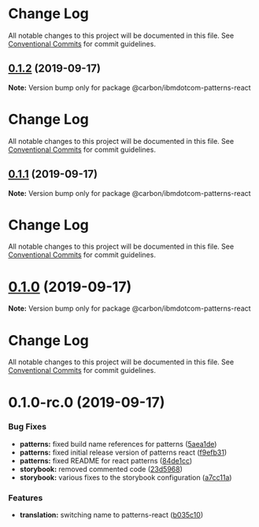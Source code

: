 # Change Log

All notable changes to this project will be documented in this file. See
[Conventional Commits](https://conventionalcommits.org) for commit guidelines.

## [0.1.2](https://github.com/carbon-design-system/ibm-dotcom-library/tree/master/packages/patterns-react/compare/@carbon/ibmdotcom-patterns-react@0.1.1...@carbon/ibmdotcom-patterns-react@0.1.2) (2019-09-17)

**Note:** Version bump only for package @carbon/ibmdotcom-patterns-react

# Change Log

All notable changes to this project will be documented in this file. See
[Conventional Commits](https://conventionalcommits.org) for commit guidelines.

## [0.1.1](https://github.com/carbon-design-system/ibm-dotcom-library/tree/master/packages/patterns-react/compare/@carbon/ibmdotcom-patterns-react@0.1.0...@carbon/ibmdotcom-patterns-react@0.1.1) (2019-09-17)

**Note:** Version bump only for package @carbon/ibmdotcom-patterns-react

# Change Log

All notable changes to this project will be documented in this file. See
[Conventional Commits](https://conventionalcommits.org) for commit guidelines.

# [0.1.0](https://github.com/carbon-design-system/ibm-dotcom-library/tree/master/packages/patterns-react/compare/@carbon/ibmdotcom-patterns-react@0.1.0-rc.0...@carbon/ibmdotcom-patterns-react@0.1.0) (2019-09-17)

**Note:** Version bump only for package @carbon/ibmdotcom-patterns-react

# Change Log

All notable changes to this project will be documented in this file. See
[Conventional Commits](https://conventionalcommits.org) for commit guidelines.

# 0.1.0-rc.0 (2019-09-17)

### Bug Fixes

- **patterns:** fixed build name references for patterns
  ([5aea1de](https://github.com/carbon-design-system/ibm-dotcom-library/tree/master/packages/patterns-react/commit/5aea1de))
- **patterns:** fixed initial release version of patterns react
  ([f9efb31](https://github.com/carbon-design-system/ibm-dotcom-library/tree/master/packages/patterns-react/commit/f9efb31))
- **patterns:** fixed README for react patterns
  ([84de1cc](https://github.com/carbon-design-system/ibm-dotcom-library/tree/master/packages/patterns-react/commit/84de1cc))
- **storybook:** removed commented code
  ([23d5968](https://github.com/carbon-design-system/ibm-dotcom-library/tree/master/packages/patterns-react/commit/23d5968))
- **storybook:** various fixes to the storybook configuration
  ([a7cc11a](https://github.com/carbon-design-system/ibm-dotcom-library/tree/master/packages/patterns-react/commit/a7cc11a))

### Features

- **translation:** switching name to patterns-react
  ([b035c10](https://github.com/carbon-design-system/ibm-dotcom-library/tree/master/packages/patterns-react/commit/b035c10))

